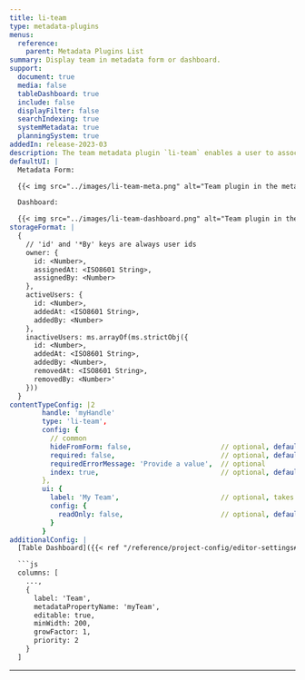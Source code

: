 ```yaml
---
title: li-team
type: metadata-plugins
menus:
  reference:
    parent: Metadata Plugins List
summary: Display team in metadata form or dashboard.
support:
  document: true
  media: false
  tableDashboard: true
  include: false
  displayFilter: false
  searchIndexing: true
  systemMetadata: true
  planningSystem: true
addedIn: release-2023-03
description: The team metadata plugin `li-team` enables a user to associate other users with the current document by adding or removing them from the teams plugin. Additionally one user can be marked as the owner. The owner can not be removed from the team.
defaultUI: |
  Metadata Form:

  {{< img src="../images/li-team-meta.png" alt="Team plugin in the meta data" >}}

  Dashboard:

  {{< img src="../images/li-team-dashboard.png" alt="Team plugin in the Table Dashboard" >}}
storageFormat: |
  {
    // 'id' and '*By' keys are always user ids
    owner: {
      id: <Number>,
      assignedAt: <ISO8601 String>,
      assignedBy: <Number>
    },
    activeUsers: {
      id: <Number>,
      addedAt: <ISO8601 String>,
      addedBy: <Number>
    },
    inactiveUsers: ms.arrayOf(ms.strictObj({
      id: <Number>,
      addedAt: <ISO8601 String>,
      addedBy: <Number>,
      removedAt: <ISO8601 String>,
      removedBy: <Number>'
    }))
  }
contentTypeConfig: |2
        handle: 'myHandle'
        type: 'li-team',
        config: {
          // common
          hideFromForm: false,                      // optional, default: false
          required: false,                          // optional, default: false
          requiredErrorMessage: 'Provide a value',  // optional
          index: true,                              // optional, default: false. {{< added-in "release-2023-07" >}}
        },
        ui: {
          label: 'My Team',                         // optional, takes camelized name otherwise
          config: {
            readOnly: false,                        // optional, default: false
          }
        }
additionalConfig: |
  [Table Dashboard]({{< ref "/reference/project-config/editor-settings#example-table-dashboard" >}}) config:

  ```js
  columns: [
    ...,
    {
      label: 'Team',
      metadataPropertyName: 'myTeam',
      editable: true,
      minWidth: 200,
      growFactor: 1,
      priority: 2
    }
  ]
  ```
---
```

